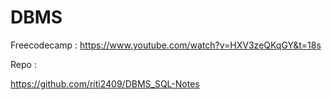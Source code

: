 # DBMS



Freecodecamp :   https://www.youtube.com/watch?v=HXV3zeQKqGY&t=18s


Repo :

https://github.com/riti2409/DBMS_SQL-Notes
